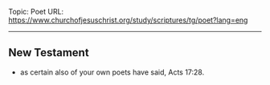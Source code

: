 Topic: Poet
URL: https://www.churchofjesuschrist.org/study/scriptures/tg/poet?lang=eng

---

## New Testament

- as certain also of your own poets have said, Acts 17:28.

